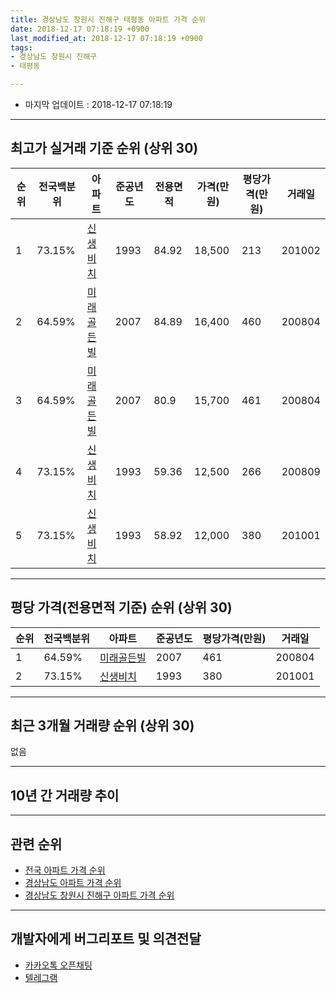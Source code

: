 ```yaml
---
title: 경상남도 창원시 진해구 태평동 아파트 가격 순위
date: 2018-12-17 07:18:19 +0900
last_modified_at: 2018-12-17 07:18:19 +0900
tags:
- 경상남도 창원시 진해구
- 태평동

---
```


* 마지막 업데이트 : 2018-12-17 07:18:19

---

## 최고가 실거래 기준 순위 (상위 30)


|순위|전국백분위|아파트|준공년도|전용면적|가격(만원)|평당가격(만원)|거래일|
|---|---|---|---|---|---|---|---|
|1|73.15%|[신생비치](https://search.naver.com/search.naver?query=%EA%B2%BD%EC%83%81%EB%82%A8%EB%8F%84+%EC%B0%BD%EC%9B%90%EC%8B%9C+%EC%A7%84%ED%95%B4%EA%B5%AC+%ED%83%9C%ED%8F%89%EB%8F%99+%EC%8B%A0%EC%83%9D%EB%B9%84%EC%B9%98)|1993|84.92|18,500|213|201002|
|2|64.59%|[미래골든빌](https://search.naver.com/search.naver?query=%EA%B2%BD%EC%83%81%EB%82%A8%EB%8F%84+%EC%B0%BD%EC%9B%90%EC%8B%9C+%EC%A7%84%ED%95%B4%EA%B5%AC+%ED%83%9C%ED%8F%89%EB%8F%99+%EB%AF%B8%EB%9E%98%EA%B3%A8%EB%93%A0%EB%B9%8C)|2007|84.89|16,400|460|200804|
|3|64.59%|[미래골든빌](https://search.naver.com/search.naver?query=%EA%B2%BD%EC%83%81%EB%82%A8%EB%8F%84+%EC%B0%BD%EC%9B%90%EC%8B%9C+%EC%A7%84%ED%95%B4%EA%B5%AC+%ED%83%9C%ED%8F%89%EB%8F%99+%EB%AF%B8%EB%9E%98%EA%B3%A8%EB%93%A0%EB%B9%8C)|2007|80.9|15,700|461|200804|
|4|73.15%|[신생비치](https://search.naver.com/search.naver?query=%EA%B2%BD%EC%83%81%EB%82%A8%EB%8F%84+%EC%B0%BD%EC%9B%90%EC%8B%9C+%EC%A7%84%ED%95%B4%EA%B5%AC+%ED%83%9C%ED%8F%89%EB%8F%99+%EC%8B%A0%EC%83%9D%EB%B9%84%EC%B9%98)|1993|59.36|12,500|266|200809|
|5|73.15%|[신생비치](https://search.naver.com/search.naver?query=%EA%B2%BD%EC%83%81%EB%82%A8%EB%8F%84+%EC%B0%BD%EC%9B%90%EC%8B%9C+%EC%A7%84%ED%95%B4%EA%B5%AC+%ED%83%9C%ED%8F%89%EB%8F%99+%EC%8B%A0%EC%83%9D%EB%B9%84%EC%B9%98)|1993|58.92|12,000|380|201001|


---

## 평당 가격(전용면적 기준) 순위 (상위 30)


|순위|전국백분위|아파트|준공년도|평당가격(만원)|거래일|
|---|---|---|---|---|---|
|1|64.59%|[미래골든빌](https://search.naver.com/search.naver?query=%EA%B2%BD%EC%83%81%EB%82%A8%EB%8F%84+%EC%B0%BD%EC%9B%90%EC%8B%9C+%EC%A7%84%ED%95%B4%EA%B5%AC+%ED%83%9C%ED%8F%89%EB%8F%99+%EB%AF%B8%EB%9E%98%EA%B3%A8%EB%93%A0%EB%B9%8C)|2007|461|200804|
|2|73.15%|[신생비치](https://search.naver.com/search.naver?query=%EA%B2%BD%EC%83%81%EB%82%A8%EB%8F%84+%EC%B0%BD%EC%9B%90%EC%8B%9C+%EC%A7%84%ED%95%B4%EA%B5%AC+%ED%83%9C%ED%8F%89%EB%8F%99+%EC%8B%A0%EC%83%9D%EB%B9%84%EC%B9%98)|1993|380|201001|


---

## 최근 3개월 거래량 순위 (상위 30)

없음

---

## 10년 간 거래량 추이


<div style="width:100%;">
    <canvas id="deal_progress" height="250"></canvas>
</div>

<script>
new Chart(document.getElementById("deal_progress"), {
    type: 'line',
    data: {
        labels: ['200812','200901','200902','200903','200904','200905','200906','200907','200908','200909','200910','200911','200912','201001','201002','201003','201004','201005','201006','201007','201008','201009','201010','201011','201012','201101','201102','201103','201104','201105','201106','201107','201108','201109','201110','201111','201112','201201','201202','201203','201204','201205','201206','201207','201208','201209','201210','201211','201212','201301','201302','201303','201304','201305','201306','201307','201308','201309','201310','201311','201312','201401','201402','201403','201404','201405','201406','201407','201408','201409','201410','201411','201412','201501','201502','201503','201504','201505','201506','201507','201508','201509','201510','201511','201512','201601','201602','201603','201604','201605','201606','201607','201608','201609','201610','201611','201612','201701','201702','201703','201704','201705','201706','201707','201708','201709','201710','201711','201712','201801','201802','201803','201804','201805','201806','201807','201808','201809','201810','201811','201812'],
        datasets: [{
            label: '실거래 수',
            pointRadius: 1,
            data: [0, 0, 1, 0, 0, 0, 0, 0, 0, 1, 0, 1, 0, 2, 2, 0, 0, 0, 1, 0, 1, 0, 4, 0, 1, 4, 6, 16, 5, 3, 2, 0, 2, 0, 0, 0, 0, 3, 5, 1, 0, 3, 1, 0, 1, 0, 2, 1, 1, 1, 1, 0, 1, 1, 1, 1, 0, 1, 2, 0, 1, 0, 3, 1, 0, 1, 2, 1, 0, 0, 2, 1, 1, 1, 0, 0, 0, 1, 0, 0, 0, 2, 1, 1, 0, 0, 0, 0, 1, 0, 1, 0, 0, 0, 0, 0, 2, 0, 0, 1, 0, 0, 0, 1, 0, 1, 0, 0, 0, 0, 0, 0, 0, 0, 0, 0, 0, 0, 0, 0, 0],
            borderColor: "rgba(255, 201, 14, 1)",
            backgroundColor: "rgba(255, 201, 14, 0.5)",
            fill: true,
        }]
    },
    options: {
        responsive: true,
        title: {
            display: true,
            text: '10년간 거래량 추이'
        },
        tooltips: {
            mode: 'index',
            intersect: false,
        },
        hover: {
            mode: 'nearest',
            intersect: true
        },
        scales: {
            xAxes: [{
                display: true,
                scaleLabel: {
                    display: true,
                    labelString: '년/월'
                }
            }],
            yAxes: [{
                display: true,
                ticks: {
                    suggestedMin: 0,
                },
                scaleLabel: {
                    display: true,
                    labelString: '실거래 수'
                }
            }]
        }
    }
});

</script>


---

## 관련 순위

- [전국 아파트 가격 순위](https://inasie.github.io/apt-ranking/전국)
- [경상남도 아파트 가격 순위](https://inasie.github.io/apt-ranking/경상남도)
- [경상남도 창원시 진해구 아파트 가격 순위](https://inasie.github.io/apt-ranking/경상남도-창원시-진해구)


---

## 개발자에게 버그리포트 및 의견전달

- [카카오톡 오픈채팅](https://open.kakao.com/o/gLJUAP4)
- [텔레그램](https://t.me/inasie)

